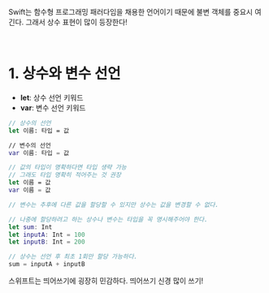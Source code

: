 Swift는 함수형 프로그래밍 패러다임을 채용한 언어이기 때문에 불변 객체를 중요시 여긴다. 그래서 상수 표현이 많이 등장한다!

<br>

# 1. 상수와 변수 선언

- **let**: 상수 선언 키워드
- **var**: 변수 선언 키워드

```Swift
// 상수의 선언
let 이름: 타입 = 값

// 변수의 선언
var 이름: 타입 = 값

// 값의 타입이 명확하다면 타입 생략 가능
// 그래도 타입 명확히 적어주는 것 권장
let 이름 = 값
var 이름 = 값

// 변수는 추후에 다른 값을 할당할 수 있지만 상수는 값을 변경할 수 없다.

// 나중에 할당하려고 하는 상수나 변수는 타입을 꼭 명시해주어야 한다.
let sum: Int
let inputA: Int = 100
let inputB: Int = 200

// 상수는 선언 후 최초 1회만 할당 가능하다.
sum = inputA + inputB
```

스위프트는 띄어쓰기에 굉장히 민감하다. 띄어쓰기 신경 많이 쓰기!
